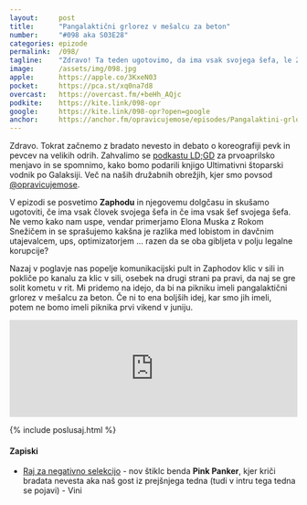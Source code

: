```yaml
---
layout: 	post
title:  	"Pangalaktični grlorez v mešalcu za beton"
number: 	"#098 aka S03E28"
categories:	epizode
permalink:	/098/
tagline: 	"Zdravo! Ta teden ugotovimo, da ima vsak svojega šefa, le Zaphod ne. Pangalaktični grlorez bi imeli v mešalcu za beton. Noro."
image:		/assets/img/098.jpg
apple:		https://apple.co/3KxeN03
pocket:		https://pca.st/xq0na7d8
overcast:	https://overcast.fm/+beHh_AQjc
podkite:	https://kite.link/098-opr
google:		https://kite.link/098-opr?open=google
anchor:		https://anchor.fm/opravicujemose/episodes/Pangalaktini-grlorez-v-mealcu-za-beton-e1h0jsb/a-a7o0436
---
```


Zdravo. Tokrat začnemo z bradato nevesto in debato o koreografiji pevk in pevcev na velikih odrih. Zahvalimo se [podkastu LD;GD](https://metinalista.si/category/ldgd/) za prvoaprilsko menjavo in se spomnimo, kako bomo podarili knjigo Ultimativni štoparski vodnik po Galaksiji. Več na naših družabnih obrežjih, kjer smo povsod [@opravicujemose](https://linktr.ee/opravicujemose). 

V epizodi se posvetimo **Zaphodu** in njegovemu dolgčasu in skušamo ugotoviti, če ima vsak človek svojega šefa in če ima vsak šef svojega šefa. Ne vemo kako nam uspe, vendar primerjamo Elona Muska z Rokom Snežičem in se sprašujemo kakšna je razlika med lobistom in davčnim utajevalcem, ups, optimizatorjem ... razen da se oba gibljeta v polju legalne korupcije? 

Nazaj v poglavje nas popelje komunikacijski pult in Zaphodov klic v sili in pokliče po kanalu za klic v sili, osebek na drugi strani pa pravi, da naj se gre solit kometu v rit. Mi pridemo na idejo, da bi na pikniku imeli pangalaktični grlorez v mešalcu za beton. Če ni to ena boljših idej, kar smo jih imeli, potem ne bomo imeli piknika prvi vikend v juniju. 

<iframe src="https://www.listennotes.com/podcasts/opravičujemo-se-za/pangalaktični-grlorez-v-CDVHfY_-rQW/embed/" height="170px" width="100%" style="width: 1px; min-width: 100%;" loading="lazy" frameborder="0" scrolling="no"></iframe>

{% include poslusaj.html %}

<!--break-->

#### Zapiski

- [Raj za negativno selekcijo](https://www.youtube.com/watch?v=jvCjwYS-x10) - nov štiklc benda **Pink Panker**, kjer kriči bradata nevesta aka naš gost iz prejšnjega tedna (tudi v intru tega tedna se pojavi) - Vini